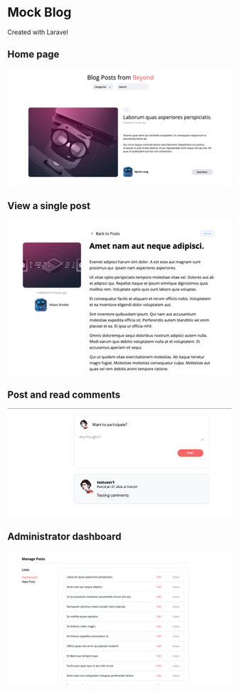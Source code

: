 # Mock Blog

Created with Laravel

## Home page

![Home Page](https://raw.githubusercontent.com/aileks/mock-blog/main/screenshots/home%20page.png 'Home Page')

## View a single post

![Post View](https://raw.githubusercontent.com/aileks/mock-blog/main/screenshots/post%20view.png 'Viewing a post')

## Post and read comments

![Comments](https://raw.githubusercontent.com/aileks/mock-blog/main/screenshots/comments.png 'Comments')

## Administrator dashboard

![Admin Dashboard](https://raw.githubusercontent.com/aileks/mock-blog/main/screenshots/admin%20dashboard.png 'Dashboard for the admin')
